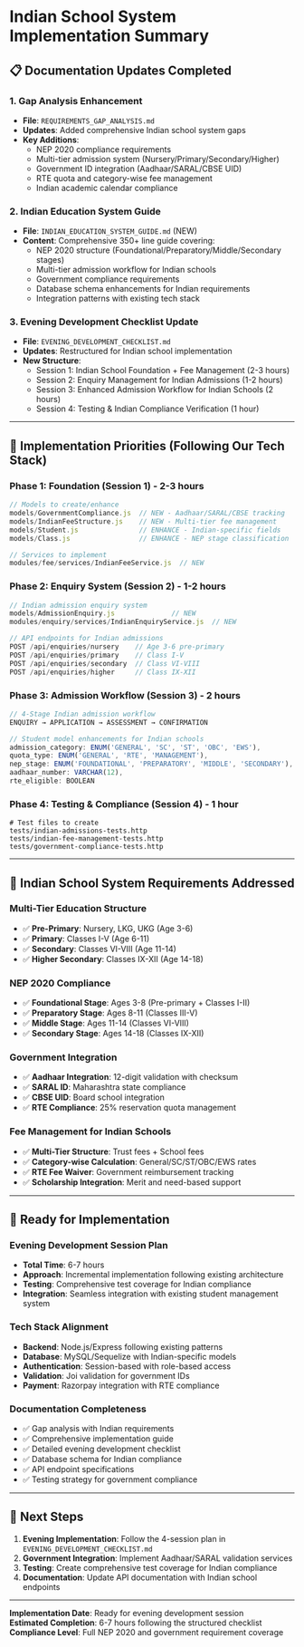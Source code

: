 # Indian School System Implementation Summary

## 📋 **Documentation Updates Completed**

### **1. Gap Analysis Enhancement**
- **File**: `REQUIREMENTS_GAP_ANALYSIS.md`
- **Updates**: Added comprehensive Indian school system gaps
- **Key Additions**:
  - NEP 2020 compliance requirements
  - Multi-tier admission system (Nursery/Primary/Secondary/Higher)
  - Government ID integration (Aadhaar/SARAL/CBSE UID)
  - RTE quota and category-wise fee management
  - Indian academic calendar compliance

### **2. Indian Education System Guide**
- **File**: `INDIAN_EDUCATION_SYSTEM_GUIDE.md` (NEW)
- **Content**: Comprehensive 350+ line guide covering:
  - NEP 2020 structure (Foundational/Preparatory/Middle/Secondary stages)
  - Multi-tier admission workflow for Indian schools
  - Government compliance requirements
  - Database schema enhancements for Indian requirements
  - Integration patterns with existing tech stack

### **3. Evening Development Checklist Update**
- **File**: `EVENING_DEVELOPMENT_CHECKLIST.md`
- **Updates**: Restructured for Indian school implementation
- **New Structure**:
  - Session 1: Indian School Foundation + Fee Management (2-3 hours)
  - Session 2: Enquiry Management for Indian Admissions (1-2 hours)
  - Session 3: Enhanced Admission Workflow for Indian Schools (2 hours)
  - Session 4: Testing & Indian Compliance Verification (1 hour)

---

## 🎯 **Implementation Priorities (Following Our Tech Stack)**

### **Phase 1: Foundation (Session 1) - 2-3 hours**
```javascript
// Models to create/enhance
models/GovernmentCompliance.js  // NEW - Aadhaar/SARAL/CBSE tracking
models/IndianFeeStructure.js    // NEW - Multi-tier fee management
models/Student.js               // ENHANCE - Indian-specific fields
models/Class.js                 // ENHANCE - NEP stage classification

// Services to implement
modules/fee/services/IndianFeeService.js  // NEW
```

### **Phase 2: Enquiry System (Session 2) - 1-2 hours**
```javascript
// Indian admission enquiry system
models/AdmissionEnquiry.js              // NEW
modules/enquiry/services/IndianEnquiryService.js  // NEW

// API endpoints for Indian admissions
POST /api/enquiries/nursery    // Age 3-6 pre-primary
POST /api/enquiries/primary    // Class I-V
POST /api/enquiries/secondary  // Class VI-VIII  
POST /api/enquiries/higher     // Class IX-XII
```

### **Phase 3: Admission Workflow (Session 3) - 2 hours**
```javascript
// 4-Stage Indian admission workflow
ENQUIRY → APPLICATION → ASSESSMENT → CONFIRMATION

// Student model enhancements for Indian schools
admission_category: ENUM('GENERAL', 'SC', 'ST', 'OBC', 'EWS'),
quota_type: ENUM('GENERAL', 'RTE', 'MANAGEMENT'),
nep_stage: ENUM('FOUNDATIONAL', 'PREPARATORY', 'MIDDLE', 'SECONDARY'),
aadhaar_number: VARCHAR(12),
rte_eligible: BOOLEAN
```

### **Phase 4: Testing & Compliance (Session 4) - 1 hour**
```http
# Test files to create
tests/indian-admissions-tests.http
tests/indian-fee-management-tests.http  
tests/government-compliance-tests.http
```

---

## 🏫 **Indian School System Requirements Addressed**

### **Multi-Tier Education Structure**
- ✅ **Pre-Primary**: Nursery, LKG, UKG (Age 3-6)
- ✅ **Primary**: Classes I-V (Age 6-11) 
- ✅ **Secondary**: Classes VI-VIII (Age 11-14)
- ✅ **Higher Secondary**: Classes IX-XII (Age 14-18)

### **NEP 2020 Compliance**
- ✅ **Foundational Stage**: Ages 3-8 (Pre-primary + Classes I-II)
- ✅ **Preparatory Stage**: Ages 8-11 (Classes III-V)
- ✅ **Middle Stage**: Ages 11-14 (Classes VI-VIII)  
- ✅ **Secondary Stage**: Ages 14-18 (Classes IX-XII)

### **Government Integration**
- ✅ **Aadhaar Integration**: 12-digit validation with checksum
- ✅ **SARAL ID**: Maharashtra state compliance  
- ✅ **CBSE UID**: Board school integration
- ✅ **RTE Compliance**: 25% reservation quota management

### **Fee Management for Indian Schools**
- ✅ **Multi-Tier Structure**: Trust fees + School fees
- ✅ **Category-wise Calculation**: General/SC/ST/OBC/EWS rates
- ✅ **RTE Fee Waiver**: Government reimbursement tracking
- ✅ **Scholarship Integration**: Merit and need-based support

---

## 🚀 **Ready for Implementation**

### **Evening Development Session Plan**
- **Total Time**: 6-7 hours 
- **Approach**: Incremental implementation following existing architecture
- **Testing**: Comprehensive test coverage for Indian compliance
- **Integration**: Seamless integration with existing student management system

### **Tech Stack Alignment**
- **Backend**: Node.js/Express following existing patterns
- **Database**: MySQL/Sequelize with Indian-specific models  
- **Authentication**: Session-based with role-based access
- **Validation**: Joi validation for government IDs
- **Payment**: Razorpay integration with RTE compliance

### **Documentation Completeness**
- ✅ Gap analysis with Indian requirements
- ✅ Comprehensive implementation guide
- ✅ Detailed evening development checklist
- ✅ Database schema for Indian compliance
- ✅ API endpoint specifications
- ✅ Testing strategy for government compliance

---

## 📝 **Next Steps**

1. **Evening Implementation**: Follow the 4-session plan in `EVENING_DEVELOPMENT_CHECKLIST.md`
2. **Government Integration**: Implement Aadhaar/SARAL validation services
3. **Testing**: Create comprehensive test coverage for Indian compliance
4. **Documentation**: Update API documentation with Indian school endpoints

---

**Implementation Date**: Ready for evening development session  
**Estimated Completion**: 6-7 hours following the structured checklist  
**Compliance Level**: Full NEP 2020 and government requirement coverage

